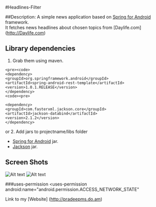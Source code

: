 #Headlines-Filter


##Description:
A simple news application based on [Spring for Android](http://www.springsource.org/spring-android) framework.</br>
It fetches news headlines about chosen topics from [Daylife.com] (http://Daylife.com)


## Library dependencies
1. Grab them using maven.
```
<pre><code>
<dependency>
<groupId>org.springframework.android</groupId>
<artifactId>spring-android-rest-template</artifactId>
<version>1.0.1.RELEASE</version>
</dependency>
<code><pre>
```
```
<dependency>
<groupId>com.fasterxml.jackson.core</groupId>
<artifactId>jackson-databind</artifactId>
<version>2.1.2</version>
</dependency>
```
or
2. Add jars to projectname/libs folder
* [Spring for Android](http://www.springsource.org/spring-community-download) jar.
* [Jackson](http://wiki.fasterxml.com/JacksonDownload) jar.


## Screen Shots
![Alt text](http://pradeepms.do.am/GitHub-Images/news1.png "Headlines UI")
![Alt text](http://pradeepms.do.am/GitHub-Images/news2.png "Webkit UI")


###uses-permission
	<uses-permission android:name="android.permission.INTERNET"/>
	<uses-permission android:name="android.permission.ACCESS_NETWORK_STATE"
      
Link to my [Website] (http://pradeepms.do.am)
